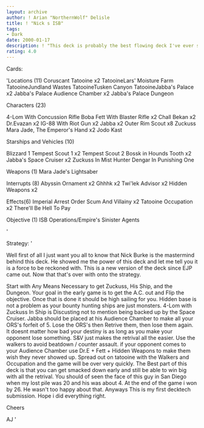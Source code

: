 ```yaml
---
layout: archive
author: ! Arian "NorthernWolf" Delisle
title: ! "Nick s ISB"
tags:
- Dark
date: 2000-01-17
description: ! "This deck is probably the best flowing deck I've ever seen. It handles all the popular stategies. While allowing you to crush your opponent."
rating: 4.0
---
```

Cards: 

'Locations (11)
Coruscant
Tatooine x2
TatooineLars' Moisture Farm
TatooineJundland Wastes
TatooineTusken Canyon
TatooineJabba's Palace x2
Jabba's Palace Audience Chamber x2
Jabba's Palace Dungeon

Characters (23)

4-Lom With Concussion Rifle
Boba Fett With Blaster Rifle x2
Chall Bekan x2
Dr.Evazan x2
IG-88 With Riot Gun x2
Jabba x2
Outer Rim Scout x8
Zuckuss
Mara Jade, The Emperor's Hand x2
Jodo Kast

Starships and Vehicles (10)

Blizzard 1
Tempest Scout 1 x2
Tempest Scout 2
Bossk in Hounds Tooth x2
Jabba's Space Cruiser x2
Zuckuss In Mist Hunter
Dengar In Punishing One

Weapons (1)
Mara Jade's Lightsaber

Interrupts (8)
Abyssin Ornament x2
Ghhhk x2
Twi'lek Advisor x2
Hidden Weapons x2

Effects(6)
Imperial Arrest Order
Scum And Villainy x2
Tatooine Occupation x2
There'll Be Hell To Pay

Objective (1)
ISB Operations/Empire's Sinister Agents






'

Strategy: '

Well first of all I just want you all to know that Nick Burke is the mastermind behind this deck. He showed me the power of this deck and let me tell you it is a force to be reckoned with. This is a new version of the deck since EJP came out. Now that that's over with onto the strategy.

Start with Any Means Necessary to get Zuckuss, His Ship, and the Dungeon. Your goal in the early game is to get the A.C. out and Flip the objective. Once that is done it should be high sailing for you. Hidden base is not a problem as your bounty hunting ships are just monsters. 4-Lom with Zuckuss In Ship is Discusting not to mention being backed up by the Space Cruiser. Jabba should be placed at his Audience Chamber to make all your ORS's forfeit of 5.
Lose the ORS's then Retrive them, then lose them again. It doesnt matter how bad your destiny is as long as you make your opponent lose something. S&V just makes the retrival all the easier. Use the walkers to avoid beatdown / counter assault. if your opponent comes to your Audience Chamber use Dr.E + Fett + Hidden Weapons to make them wish they never showed up. Spread out on tatooine with the Walkers and Occupation and the game will be over very quickly.
The Best part of this deck is that you can get smacked down early and still be able to win big with all the retrival. You should of seen the face of this guy in San Diego when my lost pile was 20 and his was about 4. At the end of the game i won by 26. He wasn't too happy about that. Anyways This is my first decktech submission. Hope i did everything right.

Cheers

AJ
'